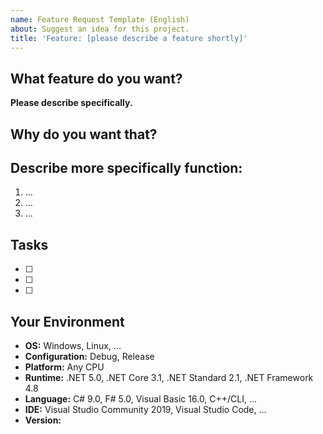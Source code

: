 ```yaml
---
name: Feature Request Template (English)
about: Suggest an idea for this project.
title: 'Feature: [please describe a feature shortly]'
---
```


## What feature do you want?
**Please describe specifically.**

## Why do you want that?

## Describe more specifically function:
1. ...
2. ...
3. ...

## Tasks
* [ ]
* [ ]
* [ ]

## Your Environment
* **OS:** Windows, Linux, ...
* **Configuration:** Debug, Release
* **Platform:** Any CPU
* **Runtime:** .NET 5.0, .NET Core 3.1, .NET Standard 2.1, .NET Framework 4.8
* **Language:** C# 9.0, F# 5.0, Visual Basic 16.0, C++/CLI, ...
* **IDE:** Visual Studio Community 2019, Visual Studio Code, ...
* **Version:**
